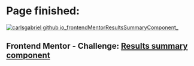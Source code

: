 # Page finished:
<a href="https://carlsgabriel.github.io/frontendMentorResultsSummaryComponent/">![carlsgabriel github io_frontendMentorResultsSummaryComponent_](https://github.com/carlsgabriel/frontendMentorResultsSummaryComponent/assets/171501592/d560d67a-939f-4c3e-961a-591f5af532e2)</a>

## Frontend Mentor - Challenge: <a href="https://www.frontendmentor.io/solutions/html-and-css-r1XvgJj3T0">Results summary component</a>

